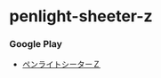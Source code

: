 # penlight-sheeter-z

### Google Play

- [ペンライトシーターＺ](https://play.google.com/store/apps/details?id=pl_sheeter.heteml.jp.penlightsheeterz)
